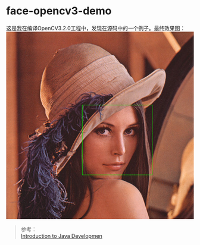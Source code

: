 # face-opencv3-demo
这是我在编译OpenCV3.2.0工程中，发现在源码中的一个例子。最终效果图：
![生成的效果图](./faceDetection.png)

>参考：  
[Introduction to Java Developmen](http://docs.opencv.org/2.4.11/doc/tutorials/introduction/desktop_java/java_dev_intro.html)
